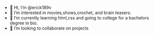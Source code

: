 - 👋 Hi, I’m @erick189v
- 👀 I’m interested in movies,shows,crochet, and brain teasers.
- 🌱 I’m currently learning html,css and going to college for a bachelors degree in bio.
- 💞️ I’m looking to collaborate on projects

<!---
erick189v/erick189v is a ✨ special ✨ repository because its `README.md` (this file) appears on your GitHub profile.
You can click the Preview link to take a look at your changes.
--->
